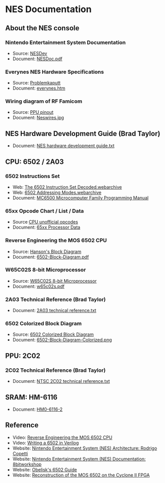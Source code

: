 # NES Documentation

## About the NES console

### Nintendo Entertainment System Documentation
- Source: [NESDev](https://www.nesdev.org/)
- Document: [NESDoc.pdf](https://www.nesdev.org/NESDoc.pdf)

### Everynes NES Hardware Specifications
- Source: [Problemkaputt](https://problemkaputt.de/nes.htm)
- Document: [everynes.htm](https://problemkaputt.de/everynes.htm)

### Wiring diagram of RF Famicom
- Source: [PPU pinout](https://www.nesdev.org/wiki/PPU_pinout)
- Document: [Neswires.jpg](https://www.nesdev.org/wiki/File:Neswires.jpg)

## NES Hardware Development Guide (Brad Taylor)
- Document: [NES hardware development guide.txt](https://www.nesdev.org/NES%20hardware%20development%20guide.txt)



## CPU: 6502 / 2A03

### 6502 Instructions Set
- Web: [The 6502 Instruction Set Decoded.webarchive](https://llx.com/Neil/a2/opcodes.html)
- Web: [6502 Addressing Modes.webarchive](https://wiki.cdot.senecacollege.ca/wiki/6502_Addressing_Modes)
- Document: [MC6500 Microcomputer Family Programming Manual](https://archive.org/details/mos_microcomputers_programming_manual/page/n3/mode/2up)

### 65xx Opcode Chart / List / Data
- Source [CPU unofficial opcodes](https://www.nesdev.org/wiki/CPU_unofficial_opcodes)
- Document: [65xx Processor Data](https://www.romhacking.net/documents/318/)

### Reverse Engineering the MOS 6502 CPU
- Source: [Hanson's Block Diagram](https://www.nesdev.org/wiki/Visual6502wiki/Hanson%27s_Block_Diagram)
- Document: [6502-Block-Diagram.pdf](https://www.witwright.com/DonPub/6502-Block-Diagram.pdf)

### W65C02S 8-bit Microprocessor
- Source: [W65C02S 8-bit Microprocessor](https://www.westerndesigncenter.com/wdc/w65c02s-chip.php)
- Document: [w65c02s.pdf](https://www.westerndesigncenter.com/wdc/documentation/w65c02s.pdf)

### 2A03 Technical Reference (Brad Taylor)
- Document: [2A03 technical reference.txt](https://www.nesdev.org/2A03%20technical%20reference.txt)

### 6502 Colorized Block Diagram
- Source: [6502 Colorized Block Diagram](http://forum.6502.org/viewtopic.php?t=1744)
- Document: [6502-Block-Diagram-Colorized.png](http://i.imgur.com/BkZ9o.png)



## PPU: 2C02

### 2C02 Technical Reference (Brad Taylor)
- Document: [NTSC 2C02 technical reference.txt](https://www.nesdev.org/2C02%20technical%20reference.txt)

## SRAM: HM-6116
- Document: [HM0-6116-2](https://www.alldatasheet.fr/datasheet-pdf/pdf/98517/ETC/HM-6116.html)

## Reference
- Video: [Reverse Engineering the MOS 6502 CPU](https://youtu.be/fWqBmmPQP40)
- Video: [Writing a 6502 in Verilog](https://youtube.com/playlist?list=PLGTIvEdBrUVnng1HLEQUlTR-3jaAZR2hH&si=uNh22q17pI4NQR0W)
- Website: [Nintendo Entertainment System (NES) Architecture: Rodrigo Copetti](https://www.copetti.org/writings/consoles/nes/)
- Website: [Nintendo Entertainment System (NES) Documentation: 8bitworkshop](https://8bitworkshop.com/docs/platforms/nes/)
- Website: [Obelisk's 6502 Guide](https://www.nesdev.org/obelisk-6502-guide/)
- Website: [Reconstruction of the MOS 6502 on the Cyclone II FPGA](https://www.cs.columbia.edu/~sedwards/classes/2013/4840/reports/6502.pdf)
